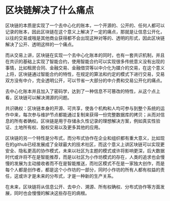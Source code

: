 # 区块链解决了什么痛点

区块链的本质是实现了一个去中心化的账本，一个开源的、公开的、任何人都可以记录的账本，因此区块链在这个意义上解决了一定的痛点，那就是让信息公开化，以往的交易或哦是其他商业获得都不会出现这种对等的、透明的形式，因此区块链解决了公开、透明这样的一个痛点。

而从交易上讲，区块链在实现一个去中心化账本的同时，也有一套共识机制，并且在共识的基础上实现了智能合约，使用智能合约可以实现很多传统意义没有出现的事情，比如租房合同、金融交易、金融借贷等以中介化为媒介的交易，在这个意义上将，区块链通过智能合约的特性，在规定的算法和约定的模式下进行交易，交易双方没有中介，完全透明公开，可以节省一大部分的中介费和交易公开化的痛点。

去中心化账本并且加入了密码学，达到了一种信息不可篡改的特性，从这个点上看，区块链可以解决溯源的问题。

共识确权：区块链本身的开源、可共享，使各个机构和人均可参与到整个系统的运作中来，每次参与维护节点都能通过复制来获得一份完整数据库的拷贝；从而对信息的所有者确权。区块链是用于存储永久性记录的理想解决方案，例如真实性验证、土地所有权、股权交易以及更多其他的应用。


区块链的另一个特性是分布式，而分布式协作在企业和组织都有重大意义，比如现在的github已经发展成了全球最大的技术社区，而这个意义上讲区块链可以实现更安全、隐私更高的协作模式，未来以社区为主题的模式或许将影响更深，后大数据时代或许将不在是智能推荐，而是以社区为小作坊模式的存在，人类的追求也会慢慢的发展为主动接收者而不在是智能推送，而社区模式不在是一家独大创作，而是每个人都是创作者，都是这个小作坊的一部分，同时小作坊的所有人都有权益的责任，这或许才是未来的分布式，才是一种新的生产关系。


在未来，区块链将从信息公开、去中介、溯源、所有权确权、分布式协作等方面发展，同时也会慢慢的解决这些存在的病根。